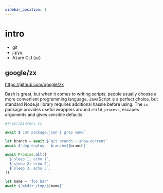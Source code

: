 ```yaml
---
sidebar_position: 1
---
```


# intro

- git
- jq/yq
- Azure CLI (`az`)

## google/zx

https://github.com/google/zx

Bash is great, but when it comes to writing scripts, people usually choose a more convenient programming language. JavaScript is a perfect choice, but standard Node.js library requires additional hassle before using. The `zx` package provides useful wrappers around `child_process`, escapes arguments and gives sensible defaults.

```js
#!/usr/bin/env zx

await $`cat package.json | grep name`

let branch = await $`git branch --show-current`
await $`dep deploy --branch=${branch}`

await Promise.all([
  $`sleep 1; echo 1`,
  $`sleep 2; echo 2`,
  $`sleep 3; echo 3`,
])

let name = 'foo bar'
await $`mkdir /tmp/${name}`
```